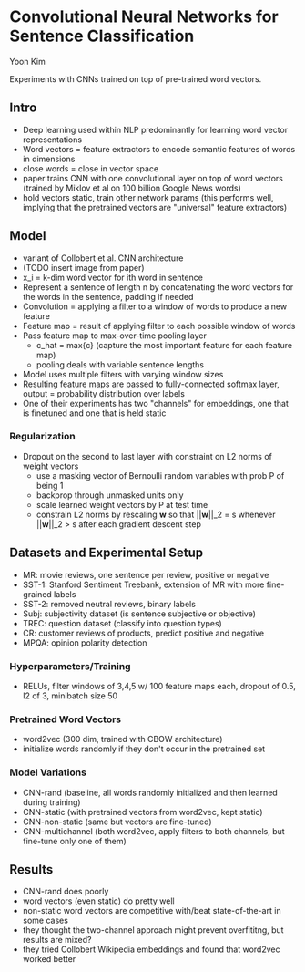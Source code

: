 # Convolutional Neural Networks for Sentence Classification

Yoon Kim

Experiments with CNNs trained on top of pre-trained word vectors.

## Intro
* Deep learning used within NLP predominantly for learning word vector representations
* Word vectors = feature extractors to encode semantic features of words in dimensions
* close words = close in vector space
* paper trains CNN with one convolutional layer on top of word vectors (trained by Miklov et al on 100 billion Google News words)
* hold vectors static, train other network params (this performs well, implying that the pretrained vectors are "universal" feature extractors)

## Model
* variant of Collobert et al. CNN architecture
* (TODO insert image from paper)
* x_i = k-dim word vector for ith word in sentence
* Represent a sentence of length n by concatenating the word vectors for the words in the sentence, padding if needed
* Convolution = applying a filter to a window of words to produce a new feature
* Feature map = result of applying filter to each possible window of words
* Pass feature map to max-over-time pooling layer
    * c_hat = max{c} (capture the most important feature for each feature map)
    * pooling deals with variable sentence lengths
* Model uses multiple filters with varying window sizes
* Resulting feature maps are passed to fully-connected softmax layer, output = probability distribution over labels
* One of their experiments has two "channels" for embeddings, one that is finetuned and one that is held static

### Regularization
* Dropout on the second to last layer with constraint on L2 norms of weight vectors
   * use a masking vector of Bernoulli random variables with prob P of being 1
   * backprop through unmasked units only
   * scale learned weight vectors by P at test time
   * constrain L2 norms by rescaling **w** so that ||**w**||_2 = s whenever ||**w**||_2 > s after each gradient descent step
   
## Datasets and Experimental Setup
* MR: movie reviews, one sentence per review, positive or negative
* SST-1: Stanford Sentiment Treebank, extension of MR with more fine-grained labels
* SST-2: removed neutral reviews, binary labels
* Subj: subjectivity dataset (is sentence subjective or objective)
* TREC: question dataset (classify into question types)
* CR: customer reviews of products, predict positive and negative
* MPQA: opinion polarity detection

### Hyperparameters/Training
* RELUs, filter windows of 3,4,5 w/ 100 feature maps each, dropout of 0.5, l2 of 3, minibatch size 50

### Pretrained Word Vectors
* word2vec (300 dim, trained with CBOW architecture)
* initialize words randomly if they don't occur in the pretrained set

### Model Variations
* CNN-rand (baseline, all words randomly initialized and then learned during training)
* CNN-static (with pretrained vectors from word2vec, kept static)
* CNN-non-static (same but vectors are fine-tuned)
* CNN-multichannel (both word2vec, apply filters to both channels, but fine-tune only one of them)

## Results
* CNN-rand does poorly
* word vectors (even static) do pretty well
* non-static word vectors are competitive with/beat state-of-the-art in some cases
* they thought the two-channel approach might prevent overfititng, but results are mixed?
* they tried Collobert Wikipedia embeddings and found that word2vec worked better
